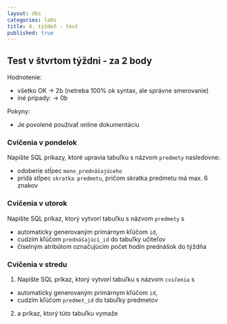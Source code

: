 ```yaml
---
layout: dbs
categories: labs
title: 4. týždeň - test
published: true
---
```


## Test v štvrtom týždni - za 2 body

Hodnotenie:

* všetko OK &rarr; 2b (netreba 100% ok syntax, ale správne smerovanie)
* iné prípady: &rarr; 0b

Pokyny:

* Je povolené používať online dokumentáciu

### Cvičenia v pondelok

Napíšte SQL príkazy, ktoré upravia tabuľku s názvom `predmety` nasledovne: 

  * odoberie stĺpec `meno_prednášajúceho`
  * pridá stĺpec `skratka predmetu`, pričom skratka predmetu má max. 6 znakov

### Cvičenia v utorok

Napíšte SQL príkaz, ktorý vytvorí tabuľku s názvom `predmety` s 

  * automaticky generovaným primárnym kľúčom `id`, 
  * cudzím kľúčom `prednášajúci_id` do tabuľky učiteľov
  * číselným atribútom označujúcim počet hodín prednášok do týždňa

### Cvičenia v stredu

1. Napíšte SQL príkaz, ktorý vytvorí tabuľku s názvom `cvičenia` s 
  * automaticky generovaným primárnym kľúčom `id`, 
  * cudzím kľúčom `predmet_id` do tabuľky predmetov
2. a príkaz, ktorý túto tabuľku vymaže
